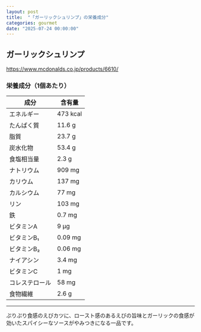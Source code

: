 ```yaml
---
layout: post
title:  "「ガーリックシュリンプ」の栄養成分"
categories: gourmet
date: "2025-07-24 00:00:00"
---
```


## ガーリックシュリンプ

<https://www.mcdonalds.co.jp/products/6610/>

### 栄養成分（1個あたり）

| 成分             | 含有量    |
|------------------|-----------|
| エネルギー       | 473 kcal  |
| たんぱく質       | 11.6 g    |
| 脂質             | 23.7 g    |
| 炭水化物         | 53.4 g    |
| 食塩相当量       | 2.3 g     |
| ナトリウム       | 909 mg    |
| カリウム         | 137 mg    |
| カルシウム       | 77 mg     |
| リン             | 103 mg    |
| 鉄               | 0.7 mg    |
| ビタミンA        | 9 μg      |
| ビタミンB₁       | 0.09 mg   |
| ビタミンB₂       | 0.06 mg   |
| ナイアシン       | 3.4 mg    |
| ビタミンC        | 1 mg      |
| コレステロール   | 58 mg     |
| 食物繊維         | 2.6 g     |

---

ぷりぷり食感のえびカツに、ロースト感のあるえびの旨味とガーリックの食感が効いたスパイシーなソースがやみつきになる一品です。
